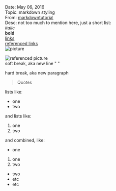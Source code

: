 Date: May 06, 2016  
Topic: markdown styling  
From: [markdowntutorial](http://www.markdowntutorial.com)  
Desc: not too much to mention here, just a short list:  
_italic_  
**bold**  
[links](www.google.com)  
[referenced links][ref link]  
![picture](https://camo.githubusercontent.com/ef816bf9a3b2f51e4199e98b438915708da0799f/68747470733a2f2f662e636c6f75642e6769746875622e636f6d2f6173736574732f3535363236382f3430353039362f37393763636361362d613962332d313165322d386437302d3035336562323034306630342e706e67)  

![referenced picture][ref pic link]  
soft break, aka new line "  "  

hard break, aka new paragraph  

>Quotes  

lists like:
* one
* two

and lists like:  
1. one  
2. two  

and combined, like:
* one
 1. one
 2. two
* two
 * etc
 * etc

[ref link]: www.github.com  
[ref pic link]: https://camo.githubusercontent.com/ef816bf9a3b2f51e4199e98b438915708da0799f/68747470733a2f2f662e636c6f75642e6769746875622e636f6d2f6173736574732f3535363236382f3430353039362f37393763636361362d613962332d313165322d386437302d3035336562323034306630342e706e67

